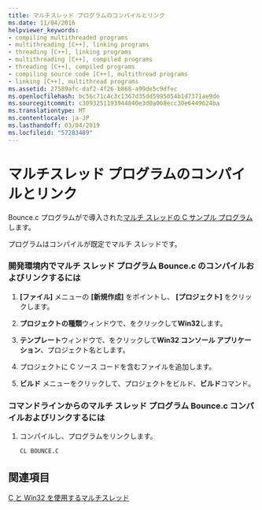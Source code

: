 ```yaml
---
title: マルチスレッド プログラムのコンパイルとリンク
ms.date: 11/04/2016
helpviewer_keywords:
- compiling multithreaded programs
- multithreading [C++], linking programs
- threading [C++], linking programs
- multithreading [C++], compiled programs
- threading [C++], compiled programs
- compiling source code [C++], multithread programs
- linking [C++], multithread programs
ms.assetid: 27589afc-daf2-4f26-b868-a99de5c9dfec
ms.openlocfilehash: bc56c71c4c3c1367d35dd5995054b1d7371ae9de
ms.sourcegitcommit: c3093251193944840e3d0a068ecc30e6449624ba
ms.translationtype: MT
ms.contentlocale: ja-JP
ms.lasthandoff: 03/04/2019
ms.locfileid: "57283489"
---
```

# <a name="compiling-and-linking-multithread-programs"></a>マルチスレッド プログラムのコンパイルとリンク

Bounce.c プログラムがで導入された[マルチ スレッドの C サンプル プログラム](sample-multithread-c-program.md)します。

プログラムはコンパイルが既定でマルチ スレッドです。

### <a name="to-compile-and-link-the-multithread-program-bouncec-from-within-the-development-environment"></a>開発環境内でマルチ スレッド プログラム Bounce.c のコンパイルおよびリンクするには

1. **[ファイル]** メニューの **[新規作成]** をポイントし、 **[プロジェクト]** をクリックします。

1. **プロジェクトの種類**ウィンドウで、をクリックして**Win32**します。

1. **テンプレート**ウィンドウで、をクリックして**Win32 コンソール アプリケーション**、プロジェクト名とします。

1. プロジェクトに C ソース コードを含むファイルを追加します。

1. **ビルド** メニューをクリックして、プロジェクトをビルド、**ビルド**コマンド。

### <a name="to-compile-and-link-the-multithread-program-bouncec-from-the-command-line"></a>コマンドラインからのマルチ スレッド プログラム Bounce.c コンパイルおよびリンクするには

1. コンパイルし、プログラムをリンクします。

    ```
    CL BOUNCE.C
    ```

## <a name="see-also"></a>関連項目

[C と Win32 を使用するマルチスレッド](multithreading-with-c-and-win32.md)
